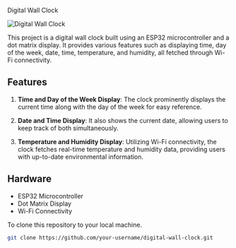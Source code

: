  Digital Wall Clock

![Digital Wall Clock](clock_image.jpg)

This project is a digital wall clock built using an ESP32 microcontroller and a dot matrix display. It provides various features such as displaying time, day of the week, date, time, temperature, and humidity, all fetched through Wi-Fi connectivity.

## Features

1. **Time and Day of the Week Display**: The clock prominently displays the current time along with the day of the week for easy reference.

2. **Date and Time Display**: It also shows the current date, allowing users to keep track of both simultaneously.

3. **Temperature and Humidity Display**: Utilizing Wi-Fi connectivity, the clock fetches real-time temperature and humidity data, providing users with up-to-date environmental information.

## Hardware

- ESP32 Microcontroller
- Dot Matrix Display
- Wi-Fi Connectivity


To clone this repository to your local machine.

```bash
git clone https://github.com/your-username/digital-wall-clock.git
